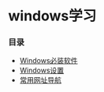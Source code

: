 # windows学习 

### 目录

- [Windows必装软件](./01-常用软件包.md)
- [Windows设置](./02-windows设置.md)
- [常用网址导航](./03-常用网址导航.md)